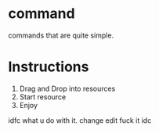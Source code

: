 # command
commands that are quite simple.

# Instructions
1. Drag and Drop into resources
2. Start resource
3. Enjoy

idfc what u do with it. change edit fuck it idc
